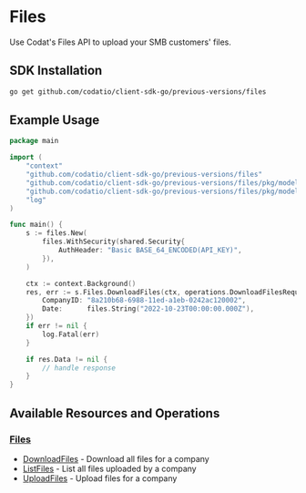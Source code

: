 # Files

<!-- Start Codat Library Description -->
﻿Use Codat's Files API to upload your SMB customers' files.
<!-- End Codat Library Description -->

<!-- Start SDK Installation -->
## SDK Installation

```bash
go get github.com/codatio/client-sdk-go/previous-versions/files
```
<!-- End SDK Installation -->

## Example Usage
<!-- Start SDK Example Usage -->
```go
package main

import (
	"context"
	"github.com/codatio/client-sdk-go/previous-versions/files"
	"github.com/codatio/client-sdk-go/previous-versions/files/pkg/models/operations"
	"github.com/codatio/client-sdk-go/previous-versions/files/pkg/models/shared"
	"log"
)

func main() {
	s := files.New(
		files.WithSecurity(shared.Security{
			AuthHeader: "Basic BASE_64_ENCODED(API_KEY)",
		}),
	)

	ctx := context.Background()
	res, err := s.Files.DownloadFiles(ctx, operations.DownloadFilesRequest{
		CompanyID: "8a210b68-6988-11ed-a1eb-0242ac120002",
		Date:      files.String("2022-10-23T00:00:00.000Z"),
	})
	if err != nil {
		log.Fatal(err)
	}

	if res.Data != nil {
		// handle response
	}
}

```
<!-- End SDK Example Usage -->

<!-- Start SDK Available Operations -->
## Available Resources and Operations


### [Files](docs/sdks/files/README.md)

* [DownloadFiles](docs/sdks/files/README.md#downloadfiles) - Download all files for a company
* [ListFiles](docs/sdks/files/README.md#listfiles) - List all files uploaded by a company
* [UploadFiles](docs/sdks/files/README.md#uploadfiles) - Upload files for a company
<!-- End SDK Available Operations -->



<!-- Start Dev Containers -->



<!-- End Dev Containers -->



<!-- Start Go Types -->

<!-- End Go Types -->

<!-- Placeholder for Future Speakeasy SDK Sections -->